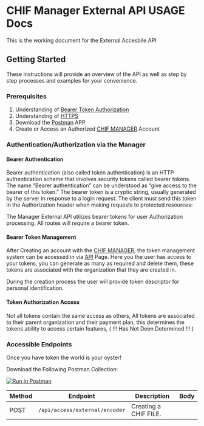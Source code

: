 # CHIF Manager External API USAGE Docs

This is the working document for the External Accesbile API

## Getting Started

These instructions will provide an overview of the API as well as step by step processes and examples for your convenience.

### Prerequisites

1. Understanding of [Bearer Token Authorization](https://swagger.io/docs/specification/authentication/bearer-authentication/)
2. Understanding of [HTTPS](https://en.wikipedia.org/wiki/Hypertext_Transfer_Protocol)
3. Download the [Postman](https://www.postman.com/) APP
4. Create or Access an Authorized [CHIF MANAGER](https://manager.c-hear.com) Account

### Authentication/Authorization via the Manager

#### Bearer Authentication

Bearer authentication (also called token authentication) is an HTTP authentication scheme that involves security tokens called bearer tokens. The name “Bearer authentication” can be understood as “give access to the bearer of this token.” The bearer token is a cryptic string, usually generated by the server in response to a login request. The client must send this token in the Authorization header when making requests to protected resources:

The Manager External API utilizes bearer tokens for user Authorization processing. All routes will require a bearer token.

#### Bearer Token Management

After Creating an account with the [CHIF MANAGER](https://manager.c-hear.com), the token management system can be accessed in via [API](https://manager.c-hear.com/external_api) Page. Here you the user has access to your tokens, you can generate as many as required and delete them, these tokens are associated with the organization that they are created in.

During the creation process the user will provide token descriptor for personal identification.

#### Token Authorization Access

Not all tokens contain the same access as others, All tokens are associated to their parent organization and their payment plan, this determines the tokens ability to access certain features, ( !!! Has Not Deen Determined !!! )

### Accessible Endpoints

Once you have token the world is your oyster!

Download the Following Postman Collection:

[![Run in Postman](https://run.pstmn.io/button.svg)](https://app.getpostman.com/run-collection/05ed2698fb9f65e502d4)
                                                                                            
| Method | Endpoint                       | Description           | Body              |
| ------ | ------------------------------ | --------------------- | ----------------- |
| POST   | `/api/access/external/encoder` | Creating a CHIF FILE. | |
